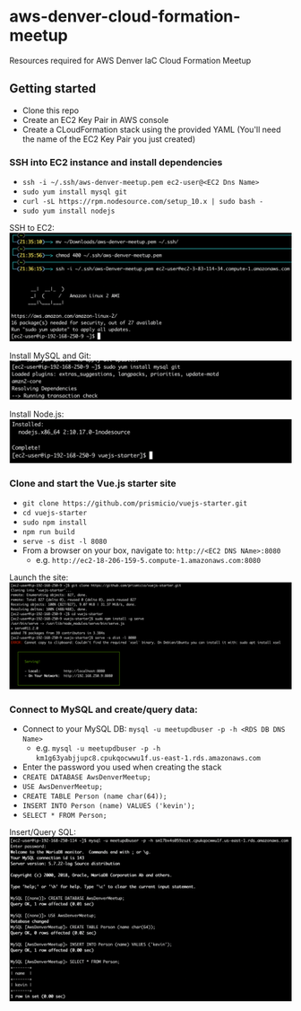 # aws-denver-cloud-formation-meetup
Resources required for AWS Denver IaC Cloud Formation Meetup


## Getting started
 * Clone this repo
 * Create an EC2 Key Pair in AWS console
 * Create a CLoudFormation stack using the provided YAML (You'll need the name of the EC2 Key Pair you just created)


### SSH into EC2 instance and install dependencies
 * `ssh -i ~/.ssh/aws-denver-meetup.pem ec2-user@<EC2 Dns Name>`
 * `sudo yum install mysql git`
 * `curl -sL https://rpm.nodesource.com/setup_10.x | sudo bash -`
 * `sudo yum install nodejs`

SSH to EC2:
![SSH To EC2](images/ssh.png "SSH into EC2 instance")

Install MySQL and Git:
![Install MySQL and Git](images/mysqlAndGitDeps.png "Install MySQL and Git")

Install Node.js:
![Install Node.js](images/nodejsDeps.png "Install Node.js")

 
### Clone and start the Vue.js starter site
 * `git clone https://github.com/prismicio/vuejs-starter.git`
 * `cd vuejs-starter`
 * `sudo npm install`
 * `npm run build`
 * `serve -s dist -l 8080`
 * From a browser on your box, navigate to: `http://<EC2 DNS NAme>:8080`
    * e.g. `http://ec2-18-206-159-5.compute-1.amazonaws.com:8080`

Launch the site:
![Launch the site](images/launchSite.png "Launch the site")


### Connect to MySQL and create/query data:
 * Connect to your MySQL DB: `mysql -u meetupdbuser -p -h <RDS DB DNS Name>` 
    * e.g. `mysql -u meetupdbuser -p -h km1g63yabjjupc8.cpukqocwwu1f.us-east-1.rds.amazonaws.com`
 * Enter the password you used when creating the stack
 * `CREATE DATABASE AwsDenverMeetup;`
 * `USE AwsDenverMeetup;`
 * `CREATE TABLE Person (name char(64));`
 * `INSERT INTO Person (name) VALUES ('kevin');`
 * `SELECT * FROM Person;`



Insert/Query SQL:
![Insert/Query SQL](images/sql.png "Insert/Query SQL")
